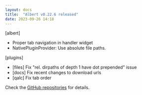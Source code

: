 ```yaml
---
layout: docs
title:  "Albert v0.22.6 released"
date: 2023-09-26 14:18
---
```


[albert]
* Proper tab navigation in handler widget
* NativePluginProvider: Use absolute file paths.

[plugins]
* [files] Fix "rel. dirpaths of depth 1 have dot prepended" issue
* [docs] Fix recent changes to download urls
* [qalc] Fix tab order

Check the [GitHub repositories](https://github.com/albertlauncher/albert/commits/v0.22.6) for details.
